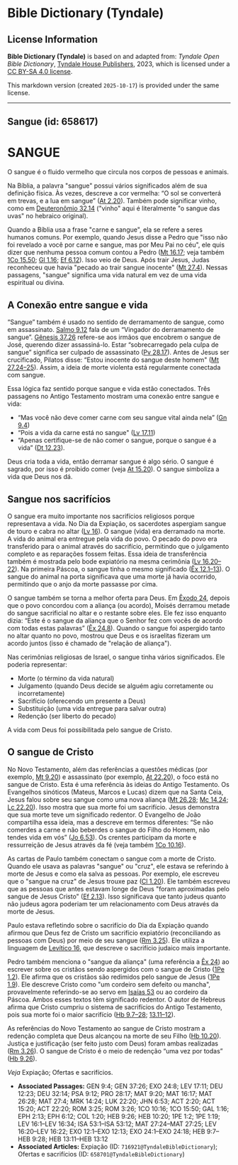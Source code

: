 # Bible Dictionary (Tyndale)

## License Information

**Bible Dictionary (Tyndale)** is based on and adapted from: _Tyndale Open Bible Dictionary_, [Tyndale House Publishers](https://tyndaleopenresources.com/), 2023, which is licensed under a [CC BY-SA 4.0 license](https://creativecommons.org/licenses/by-sa/4.0/legalcode.en).

This markdown version (created `2025-10-17`) is provided under the same license.



--------------------------------

## Sangue (id: 658617)

SANGUE
======

O sangue é o fluido vermelho que circula nos corpos de pessoas e animais.

Na Bíblia, a palavra "sangue" possui vários significados além de sua definição física. Às vezes, descreve a cor vermelha: “O sol se converterá em trevas, e a lua em sangue” ([At 2\.20](https://ref.ly/Acts2:20)). Também pode significar vinho, como em [Deuteronômio 32\.14](https://ref.ly/Deut32:14) ("vinho" aqui é literalmente "o sangue das uvas" no hebraico original).

Quando a Bíblia usa a frase "carne e sangue", ela se refere a seres humanos comuns. Por exemplo, quando Jesus disse a Pedro que "isso não foi revelado a você por carne e sangue, mas por Meu Pai no céu", ele quis dizer que nenhuma pessoa comum contou a Pedro ([Mt 16\.17](https://ref.ly/Matt16:17); veja também [1Co 15\.50](https://ref.ly/1Cor15:50); [Gl 1\.16](https://ref.ly/Gal1:16); [Ef 6\.12](https://ref.ly/Eph6:12)). Isso veio de Deus. Após trair Jesus, Judas reconheceu que havia "pecado ao trair sangue inocente" ([Mt 27\.4](https://ref.ly/Matt27:4)). Nessas passagens, "sangue" significa uma vida natural em vez de uma vida espiritual ou divina.

A Conexão entre sangue e vida
-----------------------------

“Sangue” também é usado no sentido de derramamento de sangue, como em assassinato. [Salmo 9\.12](https://ref.ly/Ps9:12) fala de um “Vingador do derramamento de sangue”. [Gênesis 37\.26](https://ref.ly/Gen37:26) refere\-se aos irmãos que encobrem o sangue de José, querendo dizer assassiná\-lo. Estar “sobrecarregado pela culpa de sangue” significa ser culpado de assassinato ([Pv 28\.17](https://ref.ly/Prov28:17)). Antes de Jesus ser crucificado, Pilatos disse: “Estou inocente do sangue deste homem" ([Mt 27\.24–25](https://ref.ly/Matt27:24-Matt27:25)). Assim, a ideia de morte violenta está regularmente conectada com sangue.

Essa lógica faz sentido porque sangue e vida estão conectados. Três passagens no Antigo Testamento mostram uma conexão entre sangue e vida:

* “Mas você não deve comer carne com seu sangue vital ainda nela” ([Gn 9\.4](https://ref.ly/Gen9:4))
* “Pois a vida da carne está no sangue" ([Lv 17\.11](https://ref.ly/Lev17:11))
* “Apenas certifique\-se de não comer o sangue, porque o sangue é a vida” ([Dt 12\.23](https://ref.ly/Deut12:23)).

Deus cria toda a vida, então derramar sangue é algo sério. O sangue é sagrado, por isso é proibido comer (veja [At 15\.20](https://ref.ly/Acts15:20)). O sangue simboliza a vida que Deus nos dá.

Sangue nos sacrifícios
----------------------

O sangue era muito importante nos sacrifícios religiosos porque representava a vida. No Dia da Expiação, os sacerdotes aspergiam sangue de touro e cabra no altar ([Lv 16](https://ref.ly/Lev16:1-Lev16:34)). O sangue (vida) era derramado na morte. A vida do animal era entregue pela vida do povo. O pecado do povo era transferido para o animal através do sacrifício, permitindo que o julgamento completo e as reparações fossem feitas. Essa ideia de transferência também é mostrada pelo bode expiatório na mesma cerimônia ([Lv 16\.20–22](https://ref.ly/Lev16:20-Lev16:22)). Na primeira Páscoa, o sangue tinha o mesmo significado ([Êx 12\.1–13](https://ref.ly/Exod12:1-Exod12:13)). O sangue do animal na porta significava que uma morte já havia ocorrido, permitindo que o anjo da morte passasse por cima.

O sangue também se torna a melhor oferta para Deus. Em [Êxodo 24](https://ref.ly/Exod24:1-Exod24:18), depois que o povo concordou com a aliança (ou acordo), Moisés derramou metade do sangue sacrificial no altar e o restante sobre eles. Ele fez isso enquanto dizia: “Este é o sangue da aliança que o Senhor fez com vocês de acordo com todas estas palavras” ([Êx 24\.8](https://ref.ly/Exod24:8)). Quando o sangue foi aspergido tanto no altar quanto no povo, mostrou que Deus e os israelitas fizeram um acordo juntos (isso é chamado de "relação de aliança").

Nas cerimônias religiosas de Israel, o sangue tinha vários significados. Ele poderia representar:

* Morte (o término da vida natural)
* Julgamento (quando Deus decide se alguém agiu corretamente ou incorretamente)
* Sacrifício (oferecendo um presente a Deus)
* Substituição (uma vida entregue para salvar outra)
* Redenção (ser liberto do pecado)

A vida com Deus foi possibilitada pelo sangue de Cristo.

O sangue de Cristo
------------------

No Novo Testamento, além das referências a questões médicas (por exemplo, [Mt 9\.20](https://ref.ly/Matt9:20)) e assassinato (por exemplo, [At 22\.20](https://ref.ly/Acts22:20)), o foco está no sangue de Cristo. Esta é uma referência às ideias do Antigo Testamento. Os Evangelhos sinóticos (Mateus, Marcos e Lucas) dizem que na Santa Ceia, Jesus falou sobre seu sangue como uma nova aliança ([Mt 26\.28](https://ref.ly/Matt26:28); [Mc 14\.24](https://ref.ly/Mark14:24); [Lc 22\.20](https://ref.ly/Luke22:20)). Isso mostra que sua morte foi um sacrifício. Jesus demonstra que sua morte teve um significado redentor. O Evangelho de João compartilha essa ideia, mas a descreve em termos diferentes: “Se não comerdes a carne e não beberdes o sangue do Filho do Homem, não tendes vida em vós” ([Jo 6\.53](https://ref.ly/John6:53)). Os crentes participam da morte e ressurreição de Jesus através da fé (veja também [1Co 10\.16](https://ref.ly/1Cor10:16)).

As cartas de Paulo também conectam o sangue com a morte de Cristo. Quando ele usava as palavras "sangue" ou "cruz", ele estava se referindo à morte de Jesus e como ela salva as pessoas. Por exemplo, ele escreveu que o "sangue na cruz" de Jesus trouxe paz ([Cl 1\.20](https://ref.ly/Col1:20)). Ele também escreveu que as pessoas que antes estavam longe de Deus "foram aproximadas pelo sangue de Jesus Cristo" ([Ef 2\.13](https://ref.ly/Eph2:13)). Isso significava que tanto judeus quanto não judeus agora poderiam ter um relacionamento com Deus através da morte de Jesus.

Paulo estava refletindo sobre o sacrifício do Dia da Expiação quando afirmou que Deus fez de Cristo um sacrifício expiatório (reconciliando as pessoas com Deus) por meio de seu sangue ([Rm 3\.25](https://ref.ly/Rom3:25)). Ele utiliza a linguagem de [Levítico 16](https://ref.ly/Lev16:1-Lev16:34), que descreve o sacrifício judaico mais importante.

Pedro também menciona o "sangue da aliança" (uma referência a [Êx 24](https://ref.ly/Exod24:1-Exod24:18)) ao escrever sobre os cristãos sendo aspergidos com o sangue de Cristo ([1Pe 1\.2](https://ref.ly/1Pet1:2)). Ele afirma que os cristãos são redimidos pelo sangue de Jesus ([1Pe 1\.9](https://ref.ly/1Pet1:19)). Ele descreve Cristo como "um cordeiro sem defeito ou mancha", provavelmente referindo\-se ao servo em [Isaías 53](https://ref.ly/Isa53:1-Isa53:12) ou ao cordeiro da Páscoa. Ambos esses textos têm significado redentor. O autor de Hebreus afirma que Cristo cumpriu o sistema de sacrifícios do Antigo Testamento, pois sua morte foi o maior sacrifício ([Hb 9\.7–28](https://ref.ly/Heb9:7-Heb9:28); [13\.11–12](https://ref.ly/Heb13:11-Heb13:12)).

As referências do Novo Testamento ao sangue de Cristo mostram a redenção completa que Deus alcançou na morte de seu Filho ([Hb 10\.20](https://ref.ly/Heb10:20)). Justiça e justificação (ser feito justo com Deus) foram ambas realizadas ([Rm 3\.26](https://ref.ly/Rom3:26)). O sangue de Cristo é o meio de redenção “uma vez por todas” ([Hb 9\.26](https://ref.ly/Heb9:26)).

*Veja* Expiação; Ofertas e sacrifícios.

* **Associated Passages:** GEN 9:4; GEN 37:26; EXO 24:8; LEV 17:11; DEU 12:23; DEU 32:14; PSA 9:12; PRO 28:17; MAT 9:20; MAT 16:17; MAT 26:28; MAT 27:4; MRK 14:24; LUK 22:20; JHN 6:53; ACT 2:20; ACT 15:20; ACT 22:20; ROM 3:25; ROM 3:26; 1CO 10:16; 1CO 15:50; GAL 1:16; EPH 2:13; EPH 6:12; COL 1:20; HEB 9:26; HEB 10:20; 1PE 1:2; 1PE 1:19; LEV 16:1–LEV 16:34; ISA 53:1–ISA 53:12; MAT 27:24–MAT 27:25; LEV 16:20–LEV 16:22; EXO 12:1–EXO 12:13; EXO 24:1–EXO 24:18; HEB 9:7–HEB 9:28; HEB 13:11–HEB 13:12
* **Associated Articles:** Expiação (ID: `716921@TyndaleBibleDictionary`); Ofertas e sacrifícios (ID: `658701@TyndaleBibleDictionary`)

